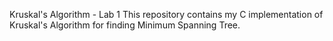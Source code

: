 Kruskal's Algorithm - Lab 1
This repository contains my C implementation of Kruskal's Algorithm for finding Minimum Spanning Tree.
